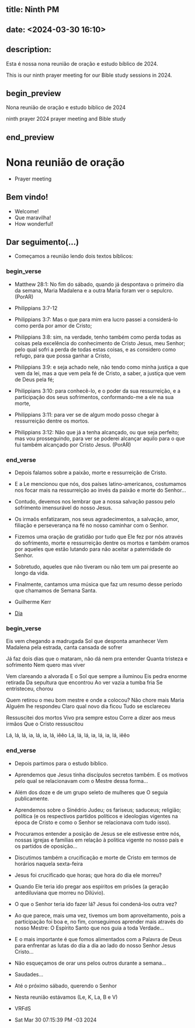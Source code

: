## title: Ninth PM
## date: <2024-03-30 16:10>

## description:

Esta é nossa nona reunião de oração e estudo bíblico de 2024.

This is our ninth  prayer meeting for our Bible study sessions in 2024.

## begin_preview

Nona reunião de oração e estudo bíblico de 2024

ninth prayer 2024 prayer meeting and Bible study

## end_preview

# Nona reunião de oração
- Prayer meeting

## Bem vindo!

- Welcome!
- Que maravilha!
- How wonderful!

## Dar seguimento(...)

- Começamos a reunião lendo dois textos bíblicos:

### begin_verse

- Matthew 28:1: No fim do sábado, quando já despontava o primeiro dia da semana, Maria Madalena e a outra Maria foram ver o sepulcro. (PorAR)

- Philippians 3:7-12
- Philippians 3:7: Mas o que para mim era lucro passei a considerá-lo como perda por amor de Cristo;
- Philippians 3:8: sim, na verdade, tenho também como perda todas as coisas pela excelência do conhecimento de Cristo Jesus, meu Senhor; pelo qual sofri a perda de todas estas coisas, e as considero como refugo, para que possa ganhar a Cristo,
- Philippians 3:9: e seja achado nele, não tendo como minha justiça a que vem da lei, mas a que vem pela fé de Cristo, a saber, a justiça que vem de Deus pela fé;
- Philippians 3:10: para conhecê-lo, e o poder da sua ressurreição, e a participação dos seus sofrimentos, conformando-me a ele na sua morte,
- Philippians 3:11: para ver se de algum modo posso chegar à ressurreição dentre os mortos.
- Philippians 3:12: Não que já a tenha alcançado, ou que seja perfeito; mas vou prosseguindo, para ver se poderei alcançar aquilo para o que fui também alcançado por Cristo Jesus. (PorAR)

### end_verse

- Depois falamos sobre a paixão, morte e ressurreição de Cristo. 
- E a Le mencionou que nós, dos países latino-americanos, costumamos nos focar mais na ressurreição ao invés da paixão e morte do Senhor... 
- Contudo, devemos nos lembrar que a nossa salvação passou pelo sofrimento imensurável do nosso Jesus.
- Os irmaõs enfatizaram, nos seus agradecimentos, a salvação, amor, filiação e perseverança na fé no nosso caminhar com o Senhor. 
- Fizemos uma oração de gratidão por tudo que Ele fez por nós através do sofrimento, morte e ressurreição dentre os mortos e também oramos por aqueles que estão lutando para não aceitar a paternidade do Senhor.
- Sobretudo, aqueles que não tiveram ou não tem um pai presente ao longo da vida.
- Finalmente, cantamos uma música que faz um resumo desse período que chamamos de Semana Santa.

- Guilherme Kerr
- [Dia](https://www.youtube.com/watch?v=rrld3zozSOk)

### begin_verse

Eis vem chegando a madrugada
Sol que desponta amanhecer
Vem Madalena pela estrada, canta cansada de sofrer

Já faz dois dias que o mataram, não dá nem pra entender
Quanta tristeza e sofrimento
Nem quero mas viver

Vem clareando a alvorada
E o Sol que sempre a iluminou
Eis pedra enorme retirada
Da sepultura que encontrou
Ao ver vazia a tumba fria
Se entristeceu, chorou

Quem retirou o meu bom mestre e onde a colocou?
Não chore mais Maria
Alguém lhe respondeu
Claro qual novo dia ficou
Tudo se esclareceu

Ressuscitei dos mortos
Vivo pra sempre estou
Corre a dizer aos meus irmãos
Que o Cristo ressuscitou

Lá, lá, lá, ia, lá, ia, lá, iêêo
Lá, lá, lá, ia, lá, ia, lá, iêêo

### end_verse
   
- Depois partimos para o estudo bíblico.
- Aprendemos que Jesus tinha discípulos secretos também. E os motivos pelo qual se relacionavam com o Mestre dessa forma...
- Além dos doze e de um grupo seleto de mulheres que O seguia publicamente.
- Aprendemos sobre o Sinédrio Judeu; os fariseus; saduceus; religião; política (e os respectivos partidos políticos e ideologias vigentes na época de Cristo e como o Senhor se relacionava com tudo isso).
- Procuramos entender a posição de Jesus se ele estivesse entre nós, nossas igrejas e famílias em relação à politica vigente no nosso país e os partidos de oposição...
- Discutimos também a crucificação e morte de Cristo em termos de horários naquela sexta-feira
- Jesus foi crucificado que horas; que hora do dia ele morreu?
- Quando Ele teria ido pregar aos espíritos em prisões (a geração antediluviana que morreu no Dilúvio).
- O que o Senhor teria ido fazer lá? Jesus foi condená-los outra vez?
- Ao que parece, mais uma vez, tivemos um bom aproveitamento, pois a participação foi boa e, no fim, conseguimos aprender mais através do nosso Mestre: O Espírito Santo que nos guia a toda Verdade...
- E o mais importante é que fomos alimentados com a Palavra de Deus para enfrentar as lutas do dia a dia ao lado do nosso Senhor Jesus Cristo...
- Não esqueçamos de orar uns pelos outros durante a semana...

- Saudades...

- Até o próximo sábado, querendo o Senhor

- Nesta reunião estávamos (Le, K, La, B e V)

- VRFdS
- Sat Mar 30 07:15:39 PM -03 2024
